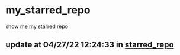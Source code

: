 # my_starred_repo
show me my starred repo

update at 04/27/22 12:24:33 in [starred_repo](./index.html)
---

